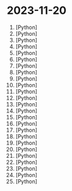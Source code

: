 # 2023-11-20

1. [](https://github.comundefined "You like pytorch? You like micrograd? You love tinygrad! ❤️") [Python]
2. [](https://github.comundefined "NVR with realtime local object detection for IP cameras") [Python]
3. [](https://github.comundefined "A collection of real world AI/ML exploits for responsibly disclosed vulnerabilities") [Python]
4. [](https://github.comundefined "A batched offline inference oriented version of segment-anything") [Python]
5. [](https://github.comundefined "The official source code repository for the calibre ebook manager") [Python]
6. [](https://github.comundefined "") [Python]
7. [](https://github.comundefined "DeepSeek Coder: Let the Code Write Itself") [Python]
8. [](https://github.comundefined "Install Jenkins, configure Docker as slave, set up cicd, deploy applications to k8s using Argo CD in GitOps way.") [Python]
9. [](https://github.comundefined "Quansheng UV-K5") [Python]
10. [](https://github.comundefined "David Attenborough narrates your life") [Python]
11. [](https://github.comundefined "A command-line productivity tool powered by GPT-3 and GPT-4, will help you accomplish your tasks faster and more efficiently.") [Python]
12. [](https://github.comundefined "A toolkit for developing and comparing reinforcement learning algorithms.") [Python]
13. [](https://github.comundefined "SQL databases in Python, designed for simplicity, compatibility, and robustness.") [Python]
14. [](https://github.comundefined "🏡 Open source home automation that puts local control and privacy first.") [Python]
15. [](https://github.comundefined "Streamlined interface for generating images with AI in Krita. Inpaint and outpaint with optional text prompt, no tweaking required.") [Python]
16. [](https://github.comundefined "Zulip server and web application. Open-source team chat that helps teams stay productive and focused.") [Python]
17. [](https://github.comundefined "Providing enterprise-grade LLM-based development framework, tools, and fine-tuned models.") [Python]
18. [](https://github.comundefined "") [Python]
19. [](https://github.comundefined "") [Python]
20. [](https://github.comundefined "An educational resource to help anyone learn deep reinforcement learning.") [Python]
21. [](https://github.comundefined "Serve 100s of Fine-Tuned LLMs in Production for the Cost of 1") [Python]
22. [](https://github.comundefined "Ejercicios de código semanales en 2023 de la comunidad MoureDev para practicar lógica en cualquier lenguaje de programación.") [Python]
23. [](https://github.comundefined "aiconfig -- config-driven, source control friendly AI application development") [Python]
24. [](https://github.comundefined "Deepfakes Software For All") [Python]
25. [](https://github.comundefined "openpilot is an open source driver assistance system. openpilot performs the functions of Automated Lane Centering and Adaptive Cruise Control for 250+ supported car makes and models.") [Python]
